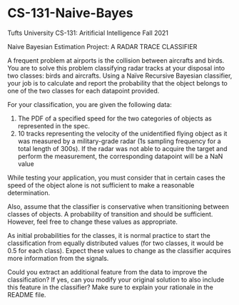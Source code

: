 # CS-131-Naive-Bayes

Tufts University CS-131: Aritificial Intelligence Fall 2021

Naive Bayesian Estimation Project: A RADAR TRACE CLASSIFIER 

A frequent problem at airports is the collision between aircrafts and birds. You are to solve this problem classifying radar tracks at your disposal into two classes: birds and aircrafts. Using a Naïve Recursive Bayesian classifier, your job is to calculate and report the probability that the object belongs to one of the two classes for each datapoint provided.

For your classification, you are given the following data:

1. The PDF of a specified speed for the two categories of objects as represented in the spec.
2. 10 tracks representing the velocity of the unidentified flying object as it was measured by a military-grade radar (1s sampling frequency for a total length of 300s). If the radar was not able to acquire the target and perform the measurement, the corresponding datapoint will be a NaN value

While testing your application, you must consider that in certain cases the speed of the object alone is not sufficient to make a reasonable determination.

Also, assume that the classifier is conservative when transitioning between classes of objects. A probability of transition  and  should be sufficient. However, feel free to change these values as appropriate.

As initial probabilities for the classes, it is normal practice to start the classification from equally distributed values (for two classes, it would be 0.5 for each class). Expect these values to change as the classifier acquires more information from the signals.

Could you extract an additional feature from the data to improve the classification? If yes, can you modify your original solution to also include this feature in the classifier? Make sure to explain your rationale in the README file.
